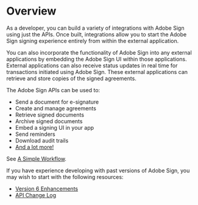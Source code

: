 # Overview

As a developer, you can build a variety of integrations with Adobe Sign using just the APIs. Once built, integrations allow you to start the Adobe Sign signing experience entirely from within the external application.

You can also incorporate the functionality of Adobe Sign into any external applications by embedding the Adobe Sign UI within those applications. External applications can also receive status updates in real time for transactions initiated using Adobe Sign. These external applications can retrieve and store copies of the signed agreements.

The Adobe Sign APIs can be used to:

- Send a document for e-signature
- Create and manage agreements
- Retrieve signed documents
- Archive signed documents
- Embed a signing UI in your app
- Send reminders
- Download audit trails
- [And a lot more!](https://acrobat.adobe.com/in/en/sign/capabilities.html)

See  [A Simple Workflow](overview/a_simple_workflow.md).

If you have experience developing with past versions of Adobe Sign, you may wish to start with the following resources:
 - [Version 6 Enhancements](api_usage/enhancements_v6.md)
 - [API Change Log](api_usage/api_change_log.md)